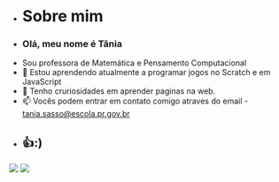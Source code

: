 - # Sobre mim 
- ### Olá, meu nome é **Tânia** ###
- Sou professora de  Matemática e Pensamento Computacional  
- 🌱 Estou aprendendo atualmente a programar jogos no Scratch e em JavaScript
- 👀  Tenho cruriosidades em aprender paginas na web. 
- 📫 Vocês podem entrar em contato comigo atraves do email - tania.sasso@escola.pr.gov.br
 - ## 👍:) ##

[![](https://img.shields.io/badge/JavaScript-323330?style=for-the-badge&logo=javascript&logoColor=F7DF1E)](https://editor.p5js.org/)
[![](https://img.shields.io/badge/Scratch-4D97FF?style=for-the-badge&logo=Scratch&logoColor=white)](https://scratch.mit.edu/)
<!---

<!---
meganPopy/meganPopy is a ✨ special ✨ repository because its `README.md` (this file) appears on your GitHub profile.
You can click the Preview link to take a look at your changes.
--->
